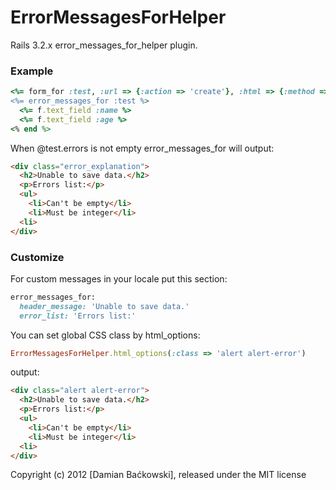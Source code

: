 # ErrorMessagesForHelper #

Rails 3.2.x error_messages_for_helper plugin.


### Example ###

```ruby
<%= form_for :test, :url => {:action => 'create'}, :html => {:method => :post} do |f| %>
<%= error_messages_for :test %>
  <%= f.text_field :name %>
  <%= f.text_field :age %>
<% end %>
```

When @test.errors is not empty error_messages_for will output:

```html
<div class="error_explanation">
  <h2>Unable to save data.</h2>
  <p>Errors list:</p>
  <ul>
    <li>Can't be empty</li>
    <li>Must be integer</li>
  <li>
</div>
```

### Customize ###

For custom messages in your locale put this section:

```ruby
error_messages_for:
  header_message: 'Unable to save data.'
  error_list: 'Errors list:'
```

You can set global CSS class by html_options:

```ruby
ErrorMessagesForHelper.html_options(:class => 'alert alert-error')
```

output:

```html
<div class="alert alert-error">
  <h2>Unable to save data.</h2>
  <p>Errors list:</p>
  <ul>
    <li>Can't be empty</li>
    <li>Must be integer</li>
  <li>
</div>
```

Copyright (c) 2012 [Damian Baćkowski], released under the MIT license
